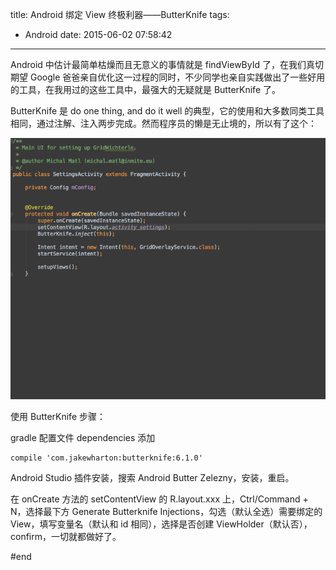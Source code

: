 title: Android 绑定 View 终极利器——ButterKnife
tags:
  - Android
date: 2015-06-02 07:58:42

---

Android 中估计最简单枯燥而且无意义的事情就是 findViewById 了，在我们真切期望 Google 爸爸亲自优化这一过程的同时，不少同学也亲自实践做出了一些好用的工具，在我用过的这些工具中，最强大的无疑就是 ButterKnife 了。

<!--more-->

ButterKnife 是 do one thing, and do it well 的典型，它的使用和大多数同类工具相同，通过注解、注入两步完成。然而程序员的懒是无止境的，所以有了这个：

![ButterKnifer Zelezny](/2015/06/02/ButterKnife/pic.gif)

使用 ButterKnife 步骤：

gradle 配置文件 dependencies 添加 

    compile 'com.jakewharton:butterknife:6.1.0'

Android Studio 插件安装，搜索 Android Butter Zelezny，安装，重启。

在 onCreate 方法的 setContentView 的 R.layout.xxx 上，Ctrl/Command + N，选择最下方 Generate Butterknife Injections，勾选（默认全选）需要绑定的 View，填写变量名（默认和 id 相同），选择是否创建 ViewHolder（默认否），confirm，一切就都做好了。

#end